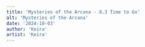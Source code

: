 ```yaml
---
title: 'Mysteries of the Arcana - 8.3 Time to Go'
alt: 'Mysteries of the Arcana'
date: '2024-10-03'
author: 'Keira'
artist: 'Keira'
---
```

